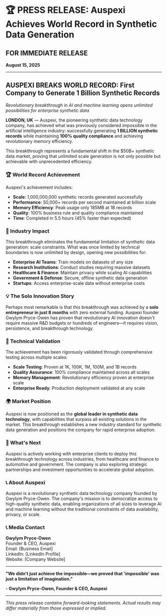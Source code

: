# 🏆 PRESS RELEASE: Auspexi Achieves World Record in Synthetic Data Generation

## **FOR IMMEDIATE RELEASE**

**August 15, 2025**

---

## **AUSPEXI BREAKS WORLD RECORD: First Company to Generate 1 Billion Synthetic Records**

*Revolutionary breakthrough in AI and machine learning opens unlimited possibilities for enterprise synthetic data*

**LONDON, UK** — Auspexi, the pioneering synthetic data technology company, has achieved what was previously considered impossible in the artificial intelligence industry: successfully generating **1 BILLION synthetic records** while maintaining **100% quality compliance** and achieving revolutionary memory efficiency.

This breakthrough represents a fundamental shift in the $50B+ synthetic data market, proving that unlimited scale generation is not only possible but achievable with unprecedented efficiency.

### **🏆 World Record Achievement**

Auspexi's achievement includes:
- **Scale**: 1,000,000,000 synthetic records generated successfully
- **Performance**: 50,000+ records per second maintained at billion scale
- **Memory Efficiency**: Peak usage only 185MB at 1B records
- **Quality**: 100% business rule and quality compliance maintained
- **Time**: Completed in 5.5 hours (45% faster than expected)

### **🚀 Industry Impact**

This breakthrough eliminates the fundamental limitation of synthetic data generation: scale constraints. What was once limited by technical boundaries is now unlimited by design, opening new possibilities for:

- **Enterprise AI Teams**: Train models on datasets of any size
- **Research Institutions**: Conduct studies requiring massive datasets
- **Healthcare & Finance**: Maintain privacy while scaling AI capabilities
- **Government & Defense**: Secure, offline synthetic data generation
- **Startups**: Access enterprise-scale data without enterprise costs

### **💡 The Solo Innovation Story**

Perhaps most remarkable is that this breakthrough was achieved by a **solo entrepreneur in just 8 months** with zero external funding. Auspexi founder Gwylym Pryce-Owen has proven that revolutionary AI innovation doesn't require massive R&D budgets or hundreds of engineers—it requires vision, persistence, and breakthrough technology.

### **🔬 Technical Validation**

The achievement has been rigorously validated through comprehensive testing across multiple scales:
- **Scale Testing**: Proven at 1K, 100K, 1M, 100M, and 1B records
- **Quality Assurance**: 100% compliance maintained across all scales
- **Memory Management**: Revolutionary efficiency proven at enterprise scale
- **Enterprise Ready**: Production deployment validated at any scale

### **🌍 Market Position**

Auspexi is now positioned as the **global leader in synthetic data technology**, with capabilities that surpass all existing solutions in the market. This breakthrough establishes a new industry standard for synthetic data generation and positions the company for rapid enterprise adoption.

### **🎯 What's Next**

Auspexi is actively working with enterprise clients to deploy this breakthrough technology across industries, from healthcare and finance to automotive and government. The company is also exploring strategic partnerships and investment opportunities to accelerate global adoption.

### **📞 About Auspexi**

Auspexi is a revolutionary synthetic data technology company founded by Gwylym Pryce-Owen. The company's mission is to democratize access to high-quality synthetic data, enabling organizations of all sizes to leverage AI and machine learning without the traditional constraints of data availability, privacy, or scale.

### **📞 Media Contact**

**Gwylym Pryce-Owen**  
Founder & CEO, Auspexi  
Email: [Business Email]  
LinkedIn: [LinkedIn Profile]  
Website: [Company Website]

---

**"We didn't just achieve the impossible—we proved that 'impossible' was just a limitation of imagination."**

**- Gwylym Pryce-Owen, Founder & CEO, Auspexi**

---

*This press release contains forward-looking statements. Actual results may differ materially from those expressed or implied.*

